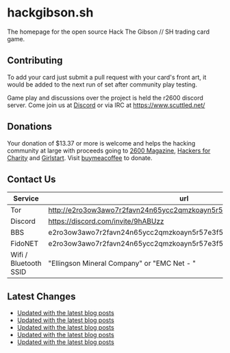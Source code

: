 # hackgibson.sh
The homepage for the open source Hack The Gibson // SH trading card game.


## Contributing

To add your card just submit a pull request with your card's front art, it would be added to the next run of set after community play testing.

Game play and discussions over the project is held the r2600 discord server. Come join us at [Discord](https://discord.com/invite/9hABUzz) or via IRC at https://www.scuttled.net/


## Donations

Your donation of $13.37 or more is welcome and helps the hacking community at large with proceeds going to [2600 Magazine](https://2600.com/), [Hackers for Charity](https://hackersforcharity.org) and [Girlstart](https://girlstart.org).  Visit [buymeacoffee](https://www.buymeacoffee.com/hackgibson.sh) to donate.


## Contact Us

Service | url
-|-
Tor | http://e2ro3ow3awo7r2favn24n65ycc2qmzkoayn5r57e3f56nvjwdcgg32ad.onion
Discord | https://discord.com/invite/9hABUzz
BBS | e2ro3ow3awo7r2favn24n65ycc2qmzkoayn5r57e3f56nvjwdcgg32ad.onion:23
FidoNET | e2ro3ow3awo7r2favn24n65ycc2qmzkoayn5r57e3f56nvjwdcgg32ad.onion:24554
Wifi / Bluetooth SSID | "Ellingson Mineral Company" or "EMC Net - <fidonet address>"

## Latest Changes
<!-- BLOG-POST-LIST:START -->
- [Updated with the latest blog posts](https://github.com/DFW2600/hackgibson.sh/commit/f42e265475d4318e77849062dbfe0f9e32c847eb)
- [Updated with the latest blog posts](https://github.com/DFW2600/hackgibson.sh/commit/ecfb0b4ec41160ece39018e1d4120df82709b321)
- [Updated with the latest blog posts](https://github.com/DFW2600/hackgibson.sh/commit/e4d5e9057d537cf13c26f9da44b376de02f3c061)
- [Updated with the latest blog posts](https://github.com/DFW2600/hackgibson.sh/commit/6dabbd12533f59f08d0c0fd73026e784f67ba407)
- [Updated with the latest blog posts](https://github.com/DFW2600/hackgibson.sh/commit/dbb7cdf1928c923cdaed0a339bab0b617e95cef8)
<!-- BLOG-POST-LIST:END -->
